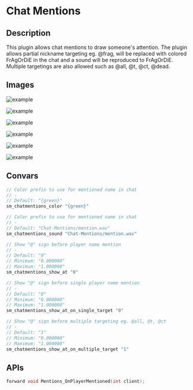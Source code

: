 # Chat Mentions

## Description

This plugin allows chat mentions to draw someone's attention.
The plugin allows partial nickname targeting eg. @frag, will be replaced with colored FrAgOrDiE in the chat and a sound will be reproduced to FrAgOrDiE.
Multiple targetings are also allowed such as @all, @t, @ct, @dead.

## Images

![example](https://image.prntscr.com/image/1ALWtsI9TveWMtY0Qd8roA.png)

![example](https://image.prntscr.com/image/OdjamEUKQP6BzvfW4nZ4Bg.png)

![example](https://image.prntscr.com/image/GVugrSf8QqGD17DV-7dGUw.png)

![example](https://image.prntscr.com/image/h8tns6mfQKOgBwgNVor71g.png)

![example](https://image.prntscr.com/image/o_F0PV-WSXKpvubYlD5Mdg.png)

![example](https://image.prntscr.com/image/6e_oSBVeTqeEPNBQFvFbWQ.png)

## Convars

```cpp
// Color prefix to use for mentioned name in chat
// -
// Default: "{green}"
sm_chatmentions_color "{green}"

// Color prefix to use for mentioned name in chat
// -
// Default: "Chat-Mentions/mention.wav"
sm_chatmentions_sound "Chat-Mentions/mention.wav"

// Show "@" sign before player name mention
// -
// Default: "0"
// Minimum: "0.000000"
// Maximum: "1.000000"
sm_chatmentions_show_at "0"

// Show "@" sign before single player name mention
// -
// Default: "0"
// Minimum: "0.000000"
// Maximum: "1.000000"
sm_chatmentions_show_at_on_single_target "0"

// Show "@" sign before multiple targeting eg. @all, @t, @ct
// -
// Default: "1"
// Minimum: "0.000000"
// Maximum: "1.000000"
sm_chatmentions_show_at_on_multiple_target "1"
```

## APIs

```cpp
forward void Mentions_OnPlayerMentioned(int client);
```
